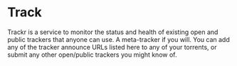 # Track
Trackr is a service to monitor the status and health of existing open and public trackers that anyone can use. A meta-tracker if you will. You can add any of the tracker announce URLs listed here to any of your torrents, or submit any other open/public trackers you might know of. 
